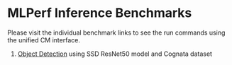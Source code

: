 # MLPerf Inference Benchmarks

Please visit the individual benchmark links to see the run commands using the unified CM interface.


1. [Object Detection](object_detection/retinanet.md) using SSD ResNet50 model and Cognata dataset


